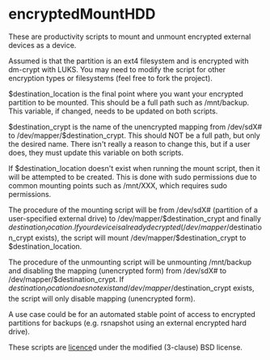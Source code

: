 encryptedMountHDD
=================

These are productivity scripts to mount and unmount encrypted external devices as a device.

Assumed is that the partition is an ext4 filesystem and is encrypted with dm-crypt with LUKS. 
You 
may need to 
modify 
the 
script for 
other 
encryption types or filesystems (feel free to fork the project).

$destination_location is the final point where you want your encrypted partition to be mounted. This should be a full path such as /mnt/backup. This variable, if changed, needs to be 
updated on both scripts.

$destination_crypt is the name of the unencrypted mapping from /dev/sdX# to /dev/mapper/$destination_crypt. This should NOT be a full path, but only the desired name. There isn't 
really a reason to change this, but if a user does, they must update this variable on both scripts.

If $destination_location doesn't exist when running the mount script, then it will be attempted to be created. This is done with sudo permissions due to common mounting points such as 
/mnt/XXX, 
which requires sudo permissions.

The procedure of the mounting script will be from /dev/sdX# (partition of a user-specified external drive) to 
/dev/mapper/$destination_crypt and finally $destination_location. If your device is already decrypted (/dev/mapper/$destination_crypt exists), the 
script will mount /dev/mapper/$destination_crypt to $destination_location.

The procedure of the unmounting script will be unmounting /mnt/backup and disabling the mapping (unencrypted form) 
from 
/dev/sdX# to 
/dev/mapper/$destination_crypt. If $destination_location does not exist and /dev/mapper/$destination_crypt exists, the script will only disable mapping 
(unencrypted form).

A use case could be for an automated stable point of access to encrypted partitions for backups (e.g. rsnapshot 
using an external encrypted hard drive).

These scripts are [licence](https://github.com/lptech1024/encryptedMountHDD/blob/master/LICENSE.txt)d under the modified (3-clause) BSD license.
